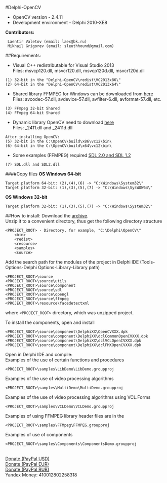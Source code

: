 #Delphi-OpenCV
* OpenCV version - 2.4.11<br>
* Development environment - Delphi 2010-XE8<br>

<b>Contributors:</b>
```
 Laentir Valetov (email: laex@bk.ru)
 Mikhail Grigorev (email: sleuthhound@gmail.com)
```
##Requirements:
* Visual C++ redistributable for Visual Studio 2013<br>
Files: msvcp120.dll, msvcr120.dll, msvcp120d.dll, msvcr120d.dll
```
(1) 32-bit in the "Delphi-OpenCV\redist\VC2013x86\"
(2) 64-bit in the "Delphi-OpenCV\redist\VC2013x64\"
```
* Shared library FFMPEG for Windows can be downloaded from [here][5]<br>
Files: avcodec-57.dll, avdevice-57.dll, avfilter-6.dll, avformat-57.dll, etc.
```
(3) FFmpeg 32-bit Shared
(4) FFmpeg 64-bit Shared
```
* Dynamic library OpenCV need to download [here][4]<br>
Files: _2411.dll and _2411d.dll
```
After installing OpenCV:
(5) 32-bit in the C:\OpenCV\build\x86\vc12\bin\
(6) 64-bit in the C:\OpenCV\build\x64\vc12\bin\
```
* Some examples (FFMPEG) required [SDL 2.0 and SDL 1.2][3]<br>
```
(7) SDL.dll and SDL2.dll
```

####Copy files
<b>OS Windows 64-bit</b><br>
```
Target platform 64-bit: (2),(4),(6) -> "C:\Windows\System32\"
Target platform 32-bit: (1),(3),(5),(7) -> "C:\Windows\SysWOW64\"
```
<b>OS Windows 32-bit</b><br>
```
Target platform 32-bit: (1),(3),(5),(7) -> "C:\Windows\System32\"
```

##How to install:
Download the [archive][1].<br>
Unzip it to a convenient directory, thus get the following directory structure<br>
```
<PROJECT_ROOT> - Directory, for example, "C:\Delphi\OpenCV\"
	<bin>
	<redist>
	<resource>
	<samples>
	<source>
```
Add the search path for the modules of the project in Delphi IDE (Tools-Options-Delphi Options-Library-Library path)
```
<PROJECT_ROOT>\source
<PROJECT_ROOT>\source\utils
<PROJECT_ROOT>\source\component
<PROJECT_ROOT>\source\sdl
<PROJECT_ROOT>\source\opengl
<PROJECT_ROOT>\source\ffmpeg
<PROJECT_ROOT>\resource\facedetectxml
```
where ```<PROJECT_ROOT>``` directory, which was unzipped project.<br>

To install the components, open and install
```
<PROJECT_ROOT>\source\component\DelphiXX\OpenCVXXX.dpk
<PROJECT_ROOT>\source\component\DelphiXX\dclCommonOpenCVXXX.dpk
<PROJECT_ROOT>\source\component\DelphiXX\dclVCLOpenCVXXX.dpk
<PROJECT_ROOT>\source\component\DelphiXX\dclFMXOpenCVXXX.dpk
```
Open in Delphi IDE and compile:<br>
Examples of the use of certain functions and procedures 
```
<PROJECT_ROOT>\samples\LibDemo\LibDemo.groupproj
```
Examples of the use of video processing algorithms
```
<PROJECT_ROOT>\samples\MultiDemo\MultiDemo.groupproj
```
Examples of the use of video processing algorithms using VCL.Forms
```
<PROJECT_ROOT>\samples\VCLDemo\VCLDemo.groupproj
```
Examples of using FFMPEG library header files are in the
```
<PROJECT_ROOT>\samples\FFMpeg\FFMPEG.groupproj
```
Examples of use of components
```
<PROJECT_ROOT>\samples\Components\ComponentsDemo.groupproj
```
<br><a href="https://www.paypal.com/cgi-bin/webscr?cmd=_s-xclick&hosted_button_id=5Z5JQ7C9JCJQN">Donate (PayPal USD)</a>
<br><a href="https://www.paypal.com/cgi-bin/webscr?cmd=_s-xclick&hosted_button_id=WQYST8J8PR4K2">Donate (PayPal EUR)</a>
<br><a href="https://www.paypal.com/cgi-bin/webscr?cmd=_s-xclick&hosted_button_id=XN8D6TJMSXPFL">Donate (PayPal RUB)</a>
<br>Yandex Money: 410012802258318

[1]: https://github.com/Laex/Delphi-OpenCV/archive/master.zip
[2]: http://www.microsoft.com/ru-ru/download/details.aspx?id=40784
[3]: https://www.libsdl.org/index.php
[4]: http://opencv.org/downloads.html
[5]: http://ffmpeg.zeranoe.com/builds/
